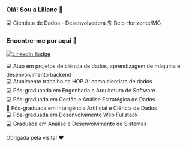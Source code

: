 ### Olá! Sou a Liliane 👋

💻 Cientista de Dados - Desenvolvedora 🌎 Belo Horizonte/MG

### Encontre-me por aqui :woman: 

[![Linkedin Badge](https://img.shields.io/badge/-LilianeAquino-yellow?style=flat-square&logo=Linkedin&logoColor=white&link=https://www.linkedin.com/in/liliane-l-de-aquino-a2999898)](https://www.linkedin.com/in/liliane-l-de-aquino-a2999898)

💻 Atuo em projetos de ciência de dados, aprendizagem de máquina e desenvolvimento backend<br>
💻 Atualmente trabalho na HOP AI como cientista de dados<br>
💻 Pós-graduanda em Engenharia e Arquitetura de Software<br>
💻 Pós-graduada em Gestão e Análise Estratégica de Dados<br>
:robot: Pós-graduada em Inteligência Artificial e Ciência de Dados<br>
💻 Pós-graduada em Desenvolvimento Web Fullstack<br>
💻 Graduada em Análise e Desenvolvimento de Sistemas<br>


Obrigada pela visita! :heart:
